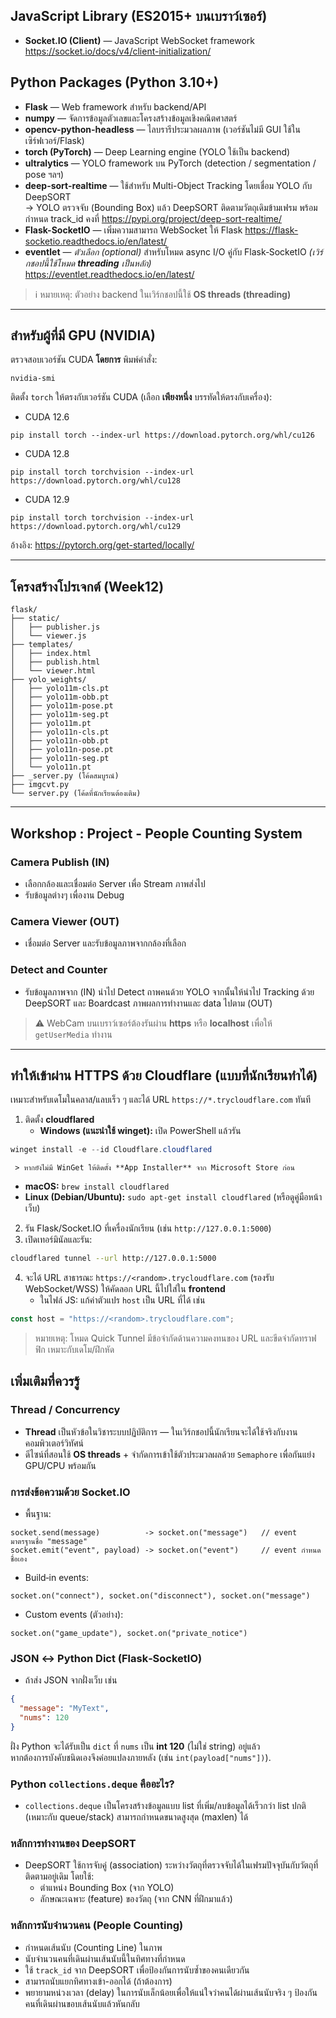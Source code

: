 ## JavaScript Library (ES2015+ บนเบราว์เซอร์)
- **Socket.IO (Client)** — JavaScript WebSocket framework  
  <a href="https://socket.io/docs/v4/client-initialization/" target="_blank" rel="noopener noreferrer">https://socket.io/docs/v4/client-initialization/</a>

## Python Packages (Python 3.10+)
- **Flask** — Web framework สำหรับ backend/API  
- **numpy** — จัดการข้อมูลตัวเลขและโครงสร้างข้อมูลเชิงคณิตศาสตร์  
- **opencv-python-headless** — ไลบรารีประมวลผลภาพ (เวอร์ชันไม่มี GUI ใช้ในเซิร์ฟเวอร์/Flask)  
- **torch (PyTorch)** — Deep Learning engine (YOLO ใช้เป็น backend)  
- **ultralytics** — YOLO framework บน PyTorch (detection / segmentation / pose ฯลฯ)  
- **deep-sort-realtime** — ใช้สำหรับ Multi-Object Tracking โดยเชื่อม YOLO กับ DeepSORT  
  → YOLO ตรวจจับ (Bounding Box) แล้ว DeepSORT ติดตามวัตถุเดิมข้ามเฟรม พร้อมกำหนด track_id คงที่
  <a href="https://pypi.org/project/deep-sort-realtime/" target="_blank" rel="noopener noreferrer">https://pypi.org/project/deep-sort-realtime/</a>  
- **Flask-SocketIO** — เพิ่มความสามารถ WebSocket ให้ Flask
  <a href="https://flask-socketio.readthedocs.io/en/latest/" target="_blank" rel="noopener noreferrer">https://flask-socketio.readthedocs.io/en/latest/</a>  
- **eventlet** — *ตัวเลือก (optional)* สำหรับโหมด async I/O คู่กับ Flask‑SocketIO *(เวิร์กชอปนี้ใช้โหมด **threading** เป็นหลัก)*  
  <a href="https://eventlet.readthedocs.io/en/latest/" target="_blank" rel="noopener noreferrer">https://eventlet.readthedocs.io/en/latest/</a>

> ℹ️ หมายเหตุ: ตัวอย่าง backend ในเวิร์กชอปนี้ใช้ **OS threads (threading)**

---

## สำหรับผู้ที่มี GPU (NVIDIA)
ตรวจสอบเวอร์ชัน CUDA **โดยการ** พิมพ์คำสั่ง:

```
nvidia-smi
```

ติดตั้ง `torch` ให้ตรงกับเวอร์ชัน CUDA (เลือก **เพียงหนึ่ง** บรรทัดให้ตรงกับเครื่อง):

- CUDA 12.6
```
pip install torch --index-url https://download.pytorch.org/whl/cu126
```
- CUDA 12.8
```
pip install torch torchvision --index-url https://download.pytorch.org/whl/cu128
```
- CUDA 12.9
```
pip install torch torchvision --index-url https://download.pytorch.org/whl/cu129
```

อ้างอิง: <https://pytorch.org/get-started/locally/>

---

## โครงสร้างโปรเจกต์ (Week12)
```
flask/
├── static/
│   ├── publisher.js
│   └── viewer.js
├── templates/
│   ├── index.html
│   ├── publish.html
│   └── viewer.html
├── yolo_weights/
│   ├── yolo11m-cls.pt
│   ├── yolo11m-obb.pt
│   ├── yolo11m-pose.pt
│   ├── yolo11m-seg.pt
│   ├── yolo11m.pt
│   ├── yolo11n-cls.pt
│   ├── yolo11n-obb.pt
│   ├── yolo11n-pose.pt
│   ├── yolo11n-seg.pt
│   └── yolo11n.pt
├── _server.py (โค้ดสมบูรณ์)
├── imgcvt.py
└── server.py (โค้ดที่นักเรียนต้องเติม)
```

---

## Workshop : Project - People Counting System

### Camera Publish (IN)
- เลือกกล้องและเชื่อมต่อ Server เพื่อ Stream ภาพส่งไป
- รับข้อมูลต่างๆ เพื่องาน Debug

### Camera Viewer (OUT)
- เชื่อมต่อ Server และรับข้อมูลภาพจากกล้องที่เลือก

### Detect and Counter
- รับข้อมูลภาพจาก (IN) นำไป Detect ถาพคนด้วย YOLO จากนั้นให้นำไป Tracking ด้วย DeepSORT และ Boardcast ภาพผลการทำงานและ data ไปตาม (OUT)

> ⚠️ WebCam บนเบราว์เซอร์ต้องรันผ่าน **https** หรือ **localhost** เพื่อให้ `getUserMedia` ทำงาน

---

## ทำให้เข้าผ่าน HTTPS ด้วย Cloudflare (แบบที่นักเรียนทำได้)

เหมาะสำหรับเดโมในคลาส/แลบเร็ว ๆ และได้ URL `https://*.trycloudflare.com` ทันที

1. ติดตั้ง **cloudflared**
   - **Windows (แนะนำใช้ winget):** เปิด PowerShell แล้วรัน

```powershell
winget install -e --id Cloudflare.cloudflared
```

```
 > หากยังไม่มี WinGet ให้ติดตั้ง **App Installer** จาก Microsoft Store ก่อน
```

- **macOS:** `brew install cloudflared`
- **Linux (Debian/Ubuntu):** `sudo apt-get install cloudflared` (หรือดูคู่มือหน้าเว็บ)

2. รัน Flask/Socket.IO ที่เครื่องนักเรียน (เช่น `http://127.0.0.1:5000`)
3. เปิดเทอร์มินัลและรัน:

```bash
cloudflared tunnel --url http://127.0.0.1:5000
```

4. จะได้ URL สาธารณะ `https://<random>.trycloudflare.com` (รองรับ WebSocket/WSS) ให้คัดลอก URL นี้ไปใส่ใน **frontend**
   - ในไฟล์ JS: แก้ค่าตัวแปร `host` เป็น URL ที่ได้ เช่น

```js
const host = "https://<random>.trycloudflare.com";
```

> หมายเหตุ: โหมด Quick Tunnel มีข้อจำกัดด้านความคงทนของ URL และขีดจำกัดทราฟฟิก เหมาะกับเดโม/ฝึกหัด

## เพิ่มเติมที่ควรรู้

### Thread / Concurrency
- **Thread** เป็นหัวข้อในวิชาระบบปฏิบัติการ — ในเวิร์กชอปนี้นักเรียนจะได้ใช้จริงกับงานคอมพิวเตอร์วิทัศน์
- ดีไซน์ที่สอนใช้ **OS threads** + จำกัดการเข้าใช้ตัวประมวลผลด้วย `Semaphore` เพื่อกันแย่ง GPU/CPU พร้อมกัน

### การส่งข้อความด้วย Socket.IO
- พื้นฐาน:
```text
socket.send(message)          -> socket.on("message")   // event มาตรฐานชื่อ "message"
socket.emit("event", payload) -> socket.on("event")     // event กำหนดชื่อเอง
```
- Build‑in events:
```text
socket.on("connect"), socket.on("disconnect"), socket.on("message")
```
- Custom events (ตัวอย่าง):
```text
socket.on("game_update"), socket.on("private_notice")
```

### JSON ↔ Python Dict (Flask‑SocketIO)
- ถ้าส่ง JSON จากฝั่งเว็บ เช่น
```json
{
  "message": "MyText",
  "nums": 120
}
```
ฝั่ง Python จะได้รับเป็น `dict` ที่ `nums` เป็น **int 120** (ไม่ใช่ string) อยู่แล้ว  
หากต้องการบังคับชนิดเองจึงค่อยแปลงภายหลัง (เช่น `int(payload["nums"])`).

### Python `collections.deque` คืออะไร?
- `collections.deque` เป็นโครงสร้างข้อมูลแบบ list ที่เพิ่ม/ลบข้อมูลได้เร็วกว่า list ปกติ (เหมาะกับ queue/stack) สามารถกำหนดขนาดสูงสุด (maxlen) ได้

### หลักการทำงานของ DeepSORT
- DeepSORT ใช้การจับคู่ (association) ระหว่างวัตถุที่ตรวจจับได้ในเฟรมปัจจุบันกับวัตถุที่ติดตามอยู่เดิม โดยใช้:
  - ตำแหน่ง Bounding Box (จาก YOLO)
  - ลักษณะเฉพาะ (feature) ของวัตถุ (จาก CNN ที่ฝึกมาแล้ว)

### หลักการนับจำนวนคน (People Counting)
- กำหนดเส้นนับ (Counting Line) ในภาพ
- นับจำนวนคนที่เดินผ่านเส้นนับนี้ในทิศทางที่กำหนด
- ใช้ `track_id` จาก DeepSORT เพื่อป้องกันการนับซ้ำของคนเดียวกัน
- สามารถนับแยกทิศทางเข้า-ออกได้ (ถ้าต้องการ)
- พยายามหน่วงเวลา (delay) ในการนับเล็กน้อยเพื่อให้แน่ใจว่าคนได้ผ่านเส้นนับจริง ๆ ป้องกันคนที่เดินผ่านขอบเส้นนับแล้วหันกลับ
